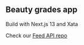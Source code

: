 ## Beauty grades app

Build with Next.js 13 and Xata

Check our [Feed API repo](https://github.com/beauty-grades/feed-api)
